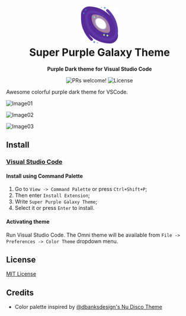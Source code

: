 <h1 align="center">
  <br>
  <img src="https://github.com/davim5/purple-galaxy-theme/raw/HEAD/assets/LogoGalaxyBig.png" alt="Omni Logo" width="100">
  <br>
    Super Purple Galaxy Theme
  <br>
</h1>

<p align="center">
  <strong>Purple Dark theme for Visual Studio Code</strong>
</p>

<p align="center">
  <img src="https://img.shields.io/badge/PRs-welcome-%235FCC6F.svg" alt="PRs welcome!" />

  <img alt="License" src="https://img.shields.io/badge/license-MIT-%235FCC6F">
</p>

Awesome colorful purple dark theme for VSCode.

![Image01](https://vscode-themes.nyc3.cdn.digitaloceanspaces.com/profiles/4nedXeDcVvOnlRwRAjf5cQJxCPx1/1O7BjLCq-default.jpeg)

![Image02](https://vscode-themes.nyc3.cdn.digitaloceanspaces.com/profiles/4nedXeDcVvOnlRwRAjf5cQJxCPx1/1O7BjLCq-commandPalette.jpeg)

![Image03](https://vscode-themes.nyc3.cdn.digitaloceanspaces.com/profiles/4nedXeDcVvOnlRwRAjf5cQJxCPx1/1O7BjLCq-panelTerminal.jpeg)

## Install

### [Visual Studio Code](https://code.visualstudio.com/)

#### Install using Command Palette

1.  Go to `View -> Command Palette` or press `Ctrl+Shift+P`;
2.  Then enter `Install Extension`;
3.  Write `Super Purple Galaxy Theme`;
4.  Select it or press `Enter` to install.

#### Activating theme

Run Visual Studio Code. The Omni theme will be available from `File -> Preferences -> Color Theme` dropdown menu.

## License

[MIT License](https://github.com/davim5/purple-galaxy-theme/blob/HEAD/LICENSE.md)
## Credits

- Color palette inspired by [@dbanksdesign's Nu Disco Theme](https://marketplace.visualstudio.com/items?itemName=dbanksdesign.nu-disco)

